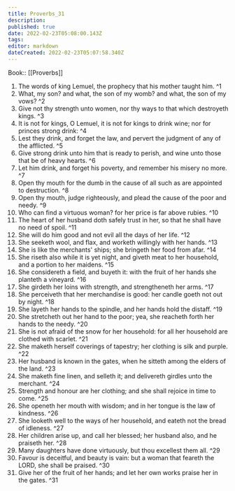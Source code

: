 ```yaml
---
title: Proverbs_31
description: 
published: true
date: 2022-02-23T05:08:00.143Z
tags: 
editor: markdown
dateCreated: 2022-02-23T05:07:58.340Z
---
```


 Book:: [[Proverbs]]
 1. The words of king Lemuel, the prophecy that his mother taught him. ^1
 2. What, my son? and what, the son of my womb? and what, the son of my vows? ^2
 3. Give not thy strength unto women, nor thy ways to that which destroyeth kings. ^3
 4. It is not for kings, O Lemuel, it is not for kings to drink wine; nor for princes strong drink: ^4
 5. Lest they drink, and forget the law, and pervert the judgment of any of the afflicted. ^5
 6. Give strong drink unto him that is ready to perish, and wine unto those that be of heavy hearts. ^6
 7. Let him drink, and forget his poverty, and remember his misery no more. ^7
 8. Open thy mouth for the dumb in the cause of all such as are appointed to destruction. ^8
 9. Open thy mouth, judge righteously, and plead the cause of the poor and needy. ^9
 10. Who can find a virtuous woman? for her price is far above rubies. ^10
 11. The heart of her husband doth safely trust in her, so that he shall have no need of spoil. ^11
 12. She will do him good and not evil all the days of her life. ^12
 13. She seeketh wool, and flax, and worketh willingly with her hands. ^13
 14. She is like the merchants' ships; she bringeth her food from afar. ^14
 15. She riseth also while it is yet night, and giveth meat to her household, and a portion to her maidens. ^15
 16. She considereth a field, and buyeth it: with the fruit of her hands she planteth a vineyard. ^16
 17. She girdeth her loins with strength, and strengtheneth her arms. ^17
 18. She perceiveth that her merchandise is good: her candle goeth not out by night. ^18
 19. She layeth her hands to the spindle, and her hands hold the distaff. ^19
 20. She stretcheth out her hand to the poor; yea, she reacheth forth her hands to the needy. ^20
 21. She is not afraid of the snow for her household: for all her household are clothed with scarlet. ^21
 22. She maketh herself coverings of tapestry; her clothing is silk and purple. ^22
 23. Her husband is known in the gates, when he sitteth among the elders of the land. ^23
 24. She maketh fine linen, and selleth it; and delivereth girdles unto the merchant. ^24
 25. Strength and honour are her clothing; and she shall rejoice in time to come. ^25
 26. She openeth her mouth with wisdom; and in her tongue is the law of kindness. ^26
 27. She looketh well to the ways of her household, and eateth not the bread of idleness. ^27
 28. Her children arise up, and call her blessed; her husband also, and he praiseth her. ^28
 29. Many daughters have done virtuously, but thou excellest them all. ^29
 30. Favour is deceitful, and beauty is vain: but a woman that feareth the LORD, she shall be praised. ^30
 31. Give her of the fruit of her hands; and let her own works praise her in the gates. ^31
